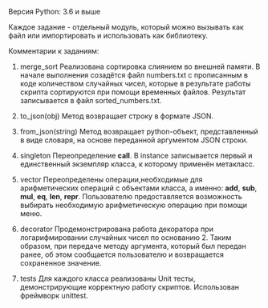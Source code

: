 Версия Python: 3.6 и выше

Каждое задание - отдельный модуль, который можно вызывать как файл или импортировать и использовать как библиотеку. 

Комментарии к заданиям:
1. merge_sort
Реализована сортировка слиянием во внешней памяти. В начале выполнения созадётся файл numbers.txt с прописанным в коде количеством 
случайных чисел, которые в результате работы скрипта сортируются при помощи временных файлов. Результат записывается в файл sorted_numbers.txt.

2. to_json(obj)
Метод возвращает строку в формате JSON.

3. from_json(string)
Метод возвращает python-объект, представленный в виде словаря, на основе переданной аргументом JSON строки.

4. singleton
Переопределение __call__. В instance записывается первый и единственный экземпляр класса, к которому применён метакласс.

5. vector
Переопределены операции,необходимые для арифметических операций с объектами класса, а именно: __add__, __sub__, __mul__,  __eq__, __len__, __repr__.
Пользователю предоставляется возможность выбирать необходимую арифметическую операцию при помощи меню.

6. decorator
Продемонстрирована работа декоратора при логарифмировании случайных чисел по основанию 2. Таким образом, при передаче
методу аргумента, который был передан ранее, об этом сообщается пользователю и возвращается сохраненное значение.

7. tests
Для каждого класса реализованы Unit тесты, демонстрирующие корректную работу скриптов. Использован фреймворк unittest.
